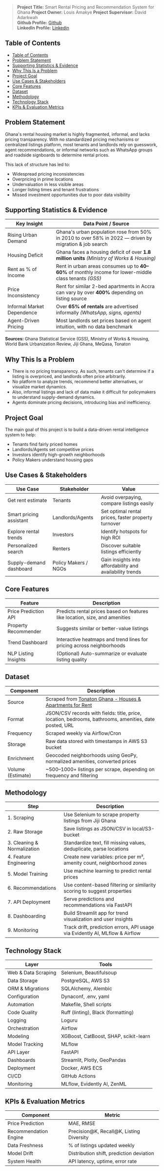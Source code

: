 > **Project Title:** Smart Rental Pricing and Recommendation System for Ghana
> **Project Owner:** Louis Amakye
> **Project Supervisor:** David Adarkwah  
> **Github Profile:** [Github](https://github.com/lamakye7)  
> **LinkedIn Profile:** [Linkedin](https://www.linkedin.com/in/louis-amakye-34358816b/)

## Table of Contents

- [Table of Contents](#table-of-contents)
- [Problem Statement](#problem-statement)
- [Supporting Statistics \& Evidence](#supporting-statistics--evidence)
- [Why This Is a Problem](#why-this-is-a-problem)
- [Project Goal](#project-goal)
- [Use Cases \& Stakeholders](#use-cases--stakeholders)
- [Core Features](#core-features)
- [Dataset](#dataset)
- [Methodology](#methodology)
- [Technology Stack](#technology-stack)
- [KPIs \& Evaluation Metrics](#kpis--evaluation-metrics)

## Problem Statement

Ghana's rental housing market is highly fragmented, informal, and lacks pricing transparency. With no standardized pricing mechanisms or centralized listings platform, most tenants and landlords rely on guesswork, agent recommendations, or informal networks such as WhatsApp groups and roadside signboards to determine rental prices.

This lack of structure has led to:

- Widespread pricing inconsistencies
- Overpricing in prime locations
- Undervaluation in less visible areas
- Longer listing times and tenant frustrations
- Missed investment opportunities due to poor data visibility

## Supporting Statistics & Evidence

| Key Insight                  | Data Point / Source                                                                                      |
|------------------------------|----------------------------------------------------------------------------------------------------------|
| Rising Urban Demand          | Ghana's urban population rose from 50% in 2010 to over 58% in 2022 — driven by migration & job search   |
| Housing Deficit              | Ghana faces a housing deficit of over **1.8 million units** *(Ministry of Works & Housing)*             |
| Rent as % of Income          | Rent in urban areas consumes up to **40–60%** of monthly income for lower-middle class tenants *(GSS)*  |
| Price Inconsistency          | Rent for similar 2-bed apartments in Accra can vary by over **400%** depending on listing source        |
| Informal Market Dependence   | Over **65% of rentals** are advertised informally *(WhatsApp, signs, agents)*                           |
| Agent-Driven Pricing         | Most landlords set prices based on agent intuition, with no data benchmark                              |

**Sources:** Ghana Statistical Service (GSS), Ministry of Works & Housing, World Bank Urbanization Review, Jiji Ghana, MeQasa, Tonaton

## Why This Is a Problem

- There is no pricing transparency. As such, tenants can't determine if a listing is overpriced, and landlords often price arbitrarily.
- No platform to analyze trends, recommend better alternatives, or visualize market dynamics.
- Also, informal listings and lack of data make it difficult for policymakers to understand supply-demand dynamics.
- Agents dominate pricing decisions, introducing bias and inefficiency.

## Project Goal

The main goal of this project is to build a data-driven rental intelligence system to help:

- Tenants find fairly priced homes
- Landlords/Agents set competitive prices
- Investors identify high-growth neighborhoods
- Policy Makers understand housing gaps

## Use Cases & Stakeholders

| Use Case                  | Stakeholder          | Value                                                       |
|---------------------------|----------------------|-------------------------------------------------------------|
| Get rent estimate         | Tenants              | Avoid overpaying, compare listings easily                   |
| Smart pricing assistant   | Landlords/Agents     | Set optimal rental prices, faster property turnover         |
| Explore rental trends     | Investors            | Identify hotspots for high ROI                             |
| Personalized search       | Renters              | Discover suitable listings efficiently                      |
| Supply-demand dashboard   | Policy Makers / NGOs | Gain insights into affordability and availability trends    |

## Core Features

| Feature                  | Description                                                                 |
|--------------------------|-----------------------------------------------------------------------------|
| Price Prediction API     | Predicts rental prices based on features like location, size, and amenities |
| Property Recommender     | Suggests similar or better-value listings                                   |
| Trend Dashboard          | Interactive heatmaps and trend lines for pricing across neighborhoods       |
| NLP Listing Insights     | (Optional) Auto-summarize or evaluate listing quality                       |

## Dataset

| Component         | Description                                                                 |
|-------------------|-----------------------------------------------------------------------------|
| Source            | Scraped from [Tonaton Ghana - Houses & Apartments for Rent](https://tonaton.com/c_houses-apartments-for-rent) |
| Format            | JSON/CSV records with fields: title, price, location, bedrooms, bathrooms, amenities, date posted, URL |
| Frequency         | Scraped weekly via Airflow/Cron                                    |
| Storage           | Raw data stored with timestamps in AWS S3 bucket |
| Enrichment        | Geocoded neighborhoods using GeoPy, normalized amenities, converted prices  |
| Volume (Estimate) | ~500–1000+ listings per scrape, depending on frequency and filtering        |

## Methodology

| Step                       | Description                                                                 |
|----------------------------|-----------------------------------------------------------------------------|
| 1. Scraping                | Use Selenium to scrape property listings from Jiji Ghana                     |
| 2. Raw Storage             | Save listings as JSON/CSV in local/S3-bucket             |
| 3. Cleaning & Normalization| Standardize text, fill missing values, deduplicate, parse locations         |
| 4. Feature Engineering     | Create new variables: price per m², amenity count, neighborhood zones       |
| 5. Model Training          | Use machine learning to predict rental prices       |
| 6. Recommendations         | Use content-based filtering or similarity scoring to suggest properties     |
| 7. API Deployment          | Serve predictions and recommendations via FastAPI                           |
| 8. Dashboarding            | Build Streamlit app for trend visualization and user insights                |
| 9. Monitoring              | Track drift, prediction errors, API usage via Evidently AI, MLflow & Airflow               |

## Technology Stack

| Layer               | Tools                                                                 |
|---------------------|-----------------------------------------------------------------------|
| Web & Data Scraping | Selenium, Beautifulsoup                                               |
| Data Storage        | PostgreSQL, AWS S3                                                    |
| ORM & Migrations    | SQLAlchemy, Alembic                                                   |
| Configuration       | Dynaconf, .env, yaml                                                  |
| Automation          | Makefile, Shell scripts                                               |
| Code Quality        | Ruff (linting), Black (formatting)                                    |
| Logging             | Loguru                                                                |
| Orchestration       | Airflow                                                               |
| Modeling            | XGBoost, CatBoost, SHAP, scikit-learn                                 |
| Model Tracking      | MLflow                                                                |
| API Layer           | FastAPI                                                               |
| Dashboards          | Streamlit, Plotly, GeoPandas                                          |
| Deployment          | Docker, AWS ECS                                                       |
| CI/CD               | GitHub Actions                                                        |
| Monitoring          | MLflow, Evidently AI, ZenML                                           |

## KPIs & Evaluation Metrics

| Component             | Metric                                                              |
|-----------------------|---------------------------------------------------------------------|
| Price Prediction      | MAE, RMSE                                                           |
| Recommendation Engine | Precision@K, Recall@K, Listing Diversity                            |
| Data Freshness        | % of listings updated weekly                                        |
| Model Drift           | Distribution shift, prediction deviation                            |
| System Health         | API latency, uptime, error rate                                     |
